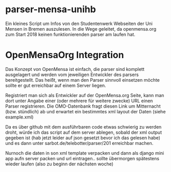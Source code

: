 # parser-mensa-unihb
Ein kleines Script um Infos von den Studentenwerk Webseiten der Uni Mensen in Bremen auszulesen. In die Wege geleitet, da openmensa.org zum Start 2018 keinen funktionierenden parser am laufen hat.

# OpenMensaOrg Integration
Das Konzept von OpenMensa ist einfach, die parser sind komplett ausgelagert und
werden vom jeweiligen Entwickler des parsers bereitgestellt. Das heißt, wenn
man den Parser sinnvoll einsetzen möchte sollte er gut erreichbar auf einem
Server liegen.

Registriert man sich als Entwickler auf der OpenMensa.org Seite, kann man dort
unter Angabe einer (oder mehrere für weitere zwecke) URL einen Parser
registrieren. Die OMO-Datenbank fragt diesen Link um Mitternacht (bzw.
stündlich) ab und erwartet ein bestimmtes xml layout der Daten (siehe
example.xml)

Da es über github mit dem ausführbaren code etwas schwierig zu werden droht,
würde ich das script auf dem server ablegen, sobald der xml output gegeben ist
(hab jetzt leider auf json gesetzt bevor ich das gelesen habe) und es dann
unter sarbot.de/telebotter/parser/201 erreichbar machen.


Nurnoch die daten in son xml template verpacken und dann als django mini app
aufn server packen und url eintragen.. sollte übermorgen spätestens wieder
laufen (also zu beginn der nächsten woche) 
